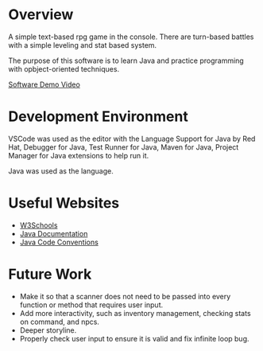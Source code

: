 # Overview

A simple text-based rpg game in the console. There are turn-based battles with a simple leveling and stat based system.

The purpose of this software is to learn Java and practice programming with opbject-oriented techniques.

[Software Demo Video](https://youtu.be/7DfuX_QXe74)

# Development Environment

VSCode was used as the editor with the Language Support for Java by Red Hat, Debugger for Java, Test Runner for Java, Maven for Java, Project Manager for Java extensions to help run it.

Java was used as the language.

# Useful Websites

- [W3Schools](https://www.w3schools.com/java/default.asp)
- [Java Documentation](https://docs.oracle.com/en/java/javase/index.html)
- [Java Code Conventions](https://www.oracle.com/technetwork/java/codeconventions-150003.pdf)

# Future Work

- Make it so that a scanner does not need to be passed into every function or method that requires user input.
- Add more interactivity, such as inventory management, checking stats on command, and npcs.
- Deeper storyline.
- Properly check user input to ensure it is valid and fix infinite loop bug.